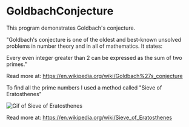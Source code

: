 # GoldbachConjecture

This program demonstrates Goldbach's conjecture.


"Goldbach's conjecture is one of the oldest and best-known unsolved problems in number theory and in all of mathematics. It states:

Every even integer greater than 2 can be expressed as the sum of two primes."

Read more at: https://en.wikipedia.org/wiki/Goldbach%27s_conjecture


To find all the prime numbers I used a method called "Sieve of Eratosthenes"

![Gif of Sieve of Eratosthenes](https://upload.wikimedia.org/wikipedia/commons/b/b9/Sieve_of_Eratosthenes_animation.gif)

Read more at: https://en.wikipedia.org/wiki/Sieve_of_Eratosthenes
